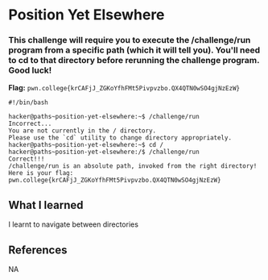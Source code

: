 # Position Yet Elsewhere

### This challenge will require you to execute the /challenge/run program from a specific path (which it will tell you). You'll need to cd to that directory before rerunning the challenge program. Good luck!

**Flag:** `pwn.college{krCAFjJ_ZGKoYfhFMt5Pivpvzbo.QX4QTN0wSO4gjNzEzW}`

```
#!/bin/bash

hacker@paths~position-yet-elsewhere:~$ /challenge/run
Incorrect...
You are not currently in the / directory.
Please use the `cd` utility to change directory appropriately.
hacker@paths~position-yet-elsewhere:~$ cd /
hacker@paths~position-yet-elsewhere:/$ /challenge/run
Correct!!!
/challenge/run is an absolute path, invoked from the right directory!
Here is your flag:
pwn.college{krCAFjJ_ZGKoYfhFMt5Pivpvzbo.QX4QTN0wSO4gjNzEzW}
```

## What I learned

I learnt to navigate between directories

## References

NA
